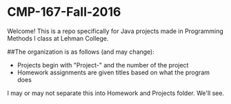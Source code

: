 # CMP-167-Fall-2016

Welcome! This is a repo specifically for Java projects made in Programming Methods I class at Lehman College. 

##The organization is as follows (and may change):
* Projects begin with "Project-" and the number of the project
* Homework assignments are given titles based on what the program does 

I may or may not separate this into Homework and Projects folder. We'll see.
